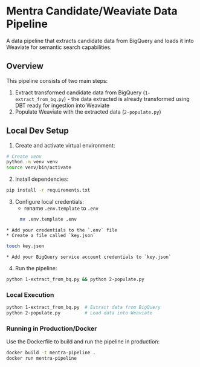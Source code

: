 # Mentra Candidate/Weaviate Data Pipeline

A data pipeline that extracts candidate data from BigQuery and loads it into Weaviate for semantic search capabilities.

## Overview

This pipeline consists of two main steps:
1. Extract transformed candidate data from BigQuery (`1-extract_from_bq.py`) - the data extracted is already transformed using DBT ready for ingestion into Weaviate
2. Populate Weaviate with the extracted data (`2-populate.py`)


## Local Dev Setup

1. Create and activate virtual environment:
```bash
# Create venv
python -m venv venv
source venv/bin/activate
```

2. Install dependencies:
```bash
pip install -r requirements.txt
```

3. Configure local credentials:
    * rename `.env.template` to `.env`
```bash
     mv .env.template .env
```
    * Add your credentials to the `.env` file
    * Create a file called `key.json`
```bash
touch key.json
```
    * Add your BigQuery service account credentials to `key.json`

4. Run the pipeline:
```bash
python 1-extract_from_bq.py && python 2-populate.py
```

### Local Execution

```bash
python 1-extract_from_bq.py  # Extract data from BigQuery
python 2-populate.py         # Load data into Weaviate
```

### Running in Production/Docker

Use the Dockerfile to build and run the pipeline in production:

```bash
docker build -t mentra-pipeline .
docker run mentra-pipeline
```
